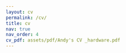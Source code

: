 ```yaml
---
layout: cv
permalink: /cv/
title: cv
nav: true
nav_order: 4
cv_pdf: assets/pdf/Andy's CV _hardware.pdf
---
```

